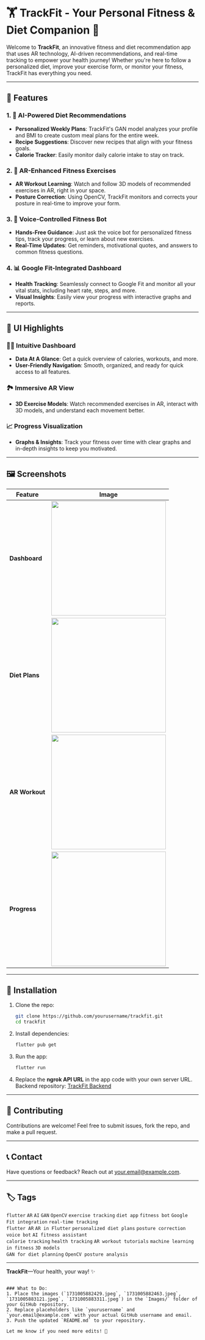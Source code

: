 

# 🏋️ TrackFit - Your Personal Fitness & Diet Companion 📲

Welcome to **TrackFit**, an innovative fitness and diet recommendation app that uses AR technology, AI-driven recommendations, and real-time tracking to empower your health journey! Whether you're here to follow a personalized diet, improve your exercise form, or monitor your fitness, TrackFit has everything you need.

---

## 🌟 Features

### 1. 🥗 AI-Powered Diet Recommendations
   - **Personalized Weekly Plans**: TrackFit's GAN model analyzes your profile and BMI to create custom meal plans for the entire week.
   - **Recipe Suggestions**: Discover new recipes that align with your fitness goals.
   - **Calorie Tracker**: Easily monitor daily calorie intake to stay on track.

### 2. 🏃 AR-Enhanced Fitness Exercises
   - **AR Workout Learning**: Watch and follow 3D models of recommended exercises in AR, right in your space.
   - **Posture Correction**: Using OpenCV, TrackFit monitors and corrects your posture in real-time to improve your form.

### 3. 🤖 Voice-Controlled Fitness Bot
   - **Hands-Free Guidance**: Just ask the voice bot for personalized fitness tips, track your progress, or learn about new exercises.
   - **Real-Time Updates**: Get reminders, motivational quotes, and answers to common fitness questions.

### 4. 📊 Google Fit-Integrated Dashboard
   - **Health Tracking**: Seamlessly connect to Google Fit and monitor all your vital stats, including heart rate, steps, and more.
   - **Visual Insights**: Easily view your progress with interactive graphs and reports.

---

## 🎨 UI Highlights

### 🧑‍💻 Intuitive Dashboard
   - **Data At A Glance**: Get a quick overview of calories, workouts, and more.
   - **User-Friendly Navigation**: Smooth, organized, and ready for quick access to all features.

### 🏞️ Immersive AR View
   - **3D Exercise Models**: Watch recommended exercises in AR, interact with 3D models, and understand each movement better.

### 📈 Progress Visualization
   - **Graphs & Insights**: Track your fitness over time with clear graphs and in-depth insights to keep you motivated.

---

## 🖼️ Screenshots

| Feature        | Image                                                                 |
|----------------|----------------------------------------------------------------------|
| **Dashboard**  | <img src="Images/1731005882429.jpeg" width="300">                   |
| **Diet Plans** | <img src="Images/1731005882463.jpeg" width="300">                   |
| **AR Workout** | <img src="Images/1731005883121.jpeg" width="300">                   |
| **Progress**   | <img src="Images/1731005883311.jpeg" width="300">                   |

---

## 🚀 Installation

1. Clone the repo:
   ```bash
   git clone https://github.com/yourusername/trackfit.git
   cd trackfit
   ```
2. Install dependencies:
   ```bash
   flutter pub get
   ```
3. Run the app:
   ```bash
   flutter run
   ```
4. Replace the **ngrok API URL** in the app code with your own server URL.  
   Backend repository: [TrackFit Backend](https://github.com/Pranav-stac/TrackfitBackend)

---

## 🤝 Contributing

Contributions are welcome! Feel free to submit issues, fork the repo, and make a pull request.

---

## 📞 Contact

Have questions or feedback? Reach out at [your.email@example.com](mailto:your.email@example.com).

---

## 🏷️ Tags

`flutter` `AR` `AI` `GAN` `OpenCV` `exercise tracking` `diet app` `fitness bot` `Google Fit integration` `real-time tracking`  
`flutter AR` `AR in Flutter` `personalized diet plans` `posture correction` `voice bot` `AI fitness assistant`  
`calorie tracking` `health tracking` `AR workout tutorials` `machine learning in fitness` `3D models`  
`GAN for diet planning` `OpenCV posture analysis`

---

**TrackFit**—Your health, your way! ✨
```

### What to Do:
1. Place the images (`1731005882429.jpeg`, `1731005882463.jpeg`, `1731005883121.jpeg`, `1731005883311.jpeg`) in the `Images/` folder of your GitHub repository.
2. Replace placeholders like `yourusername` and `your.email@example.com` with your actual GitHub username and email.
3. Push the updated `README.md` to your repository.

Let me know if you need more edits! 🚀
